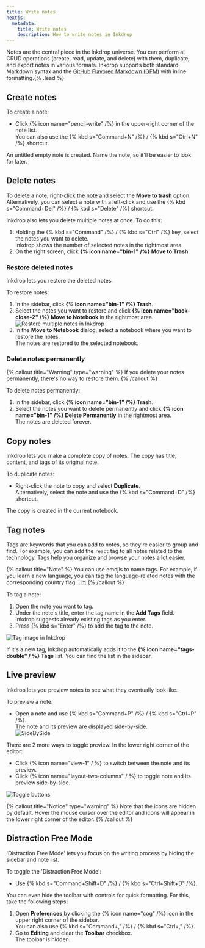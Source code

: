 ```yaml
---
title: Write notes
nextjs:
  metadata:
    title: Write notes
    description: How to write notes in Inkdrop
---
```


Notes are the central piece in the Inkdrop universe. You can perform all CRUD operations (create, read, update, and delete) with them, duplicate, and export notes in various formats.
Inkdrop supports both standard Markdown syntax and the
[GitHub Flavored Markdown (GFM)](/writing/basic-writing-and-formatting-syntax) with inline formatting.{% .lead %}

## Create notes

To create a note:

- Click {% icon name="pencil-write" /%} in the upper-right corner of the note list.  
  You can also use the {% kbd s="Command+N" /%} / {% kbd s="Ctrl+N" /%} shortcut.

An untitled empty note is created. Name the note, so it'll be easier to look for later.

## Delete notes

To delete a note, right-click the note and select the **Move to trash** option. Alternatively, you can select a note with a left-click and use the {% kbd s="Command+Del" /%} / {% kbd s="Delete" /%} shortcut.

Inkdrop also lets you delete multiple notes at once. To do this:

1. Holding the {% kbd s="Command" /%} / {% kbd s="Ctrl" /%} key, select the notes you want to delete.  
   Inkdrop shows the number of selected notes in the rightmost area.
2. On the right screen, click **{% icon name="bin-1" /%} Move to Trash**.

### Restore deleted notes

Inkdrop lets you restore the deleted notes.

To restore notes:

1. In the sidebar, click **{% icon name="bin-1" /%} Trash**.
2. Select the notes you want to restore and click **{% icon name="book-close-2" /%} Move to Notebook** in the rightmost area.  
   ![Restore multiple notes in Inkdrop](/images/writing-note-select-multiple.png)
3. In the **Move to Notebook** dialog, select a notebook where you want to restore the notes.  
   The notes are restored to the selected notebook.

### Delete notes permanently

{% callout title="Warning" type="warning" %}
If you delete your notes permanently, there's no way to restore them.
{% /callout %}

To delete notes permanently:

1. In the sidebar, click **{% icon name="bin-1" /%} Trash**.
2. Select the notes you want to delete permanently and click **{% icon name="bin-1" /%} Delete Permanently** in the rightmost area.  
   The notes are deleted forever.

## Copy notes

Inkdrop lets you make a complete copy of notes. The copy has title, content, and tags of its original note.

To duplicate notes:

- Right-click the note to copy and select **Duplicate**.  
  Alternatively, select the note and use the {% kbd s="Command+D" /%} shortcut.

The copy is created in the current notebook.

## Tag notes

Tags are keywords that you can add to notes, so they're easier to group and find. For example, you can add the `react` tag to all notes related to the technology. Tags help you organize and browse your notes a lot easier.

{% callout title="Note" %}
You can use emojis to name tags. For example, if you learn a new language, you can tag the language-related notes with the corresponding country flag 🇮🇹
{% /callout %}

To tag a note:

1. Open the note you want to tag.
2. Under the note's title, enter the tag name in the **Add Tags** field.  
   Inkdrop suggests already existing tags as you enter.
3. Press {% kbd s="Enter" /%} to add the tag to the note.

![Tag image in Inkdrop](/images/add_tag.png)

If it's a new tag, Inkdrop automatically adds it to the **{% icon name="tags-double" / %} Tags** list. You can find the list in the sidebar.

## Live preview

Inkdrop lets you preview notes to see what they eventually look like.

To preview a note:

- Open a note and use {% kbd s="Command+P" /%} / {% kbd s="Ctrl+P" /%}.  
   The note and its preview are displayed side-by-side.  
  ![SideBySide](/images/writing-note_sidebyside.png)

There are 2 more ways to toggle preview. In the lower right corner of the editor:

- Click {% icon name="view-1" / %} to switch between the note and its preview.
- Click {% icon name="layout-two-columns" / %} to toggle note and its preview side-by-side.

![Toggle buttons](/images/writing-note_toggle_buttons.png)

{% callout title="Notice" type="warning" %}
Note that the icons are hidden by default. Hover the mouse cursor over the editor and icons will appear in the lower right corner of the editor.
{% /callout %}

## Distraction Free Mode

'Distraction Free Mode' lets you focus on the writing process by hiding the sidebar and note list.

To toggle the 'Distraction Free Mode':

- Use {% kbd s="Command+Shift+D" /%} / {% kbd s="Ctrl+Shift+D" /%}.

You can even hide the toolbar with controls for quick formatting. For this, take the following steps:

1. Open **Preferences** by clicking the {% icon name="cog" /%} icon in the upper right corner of the sidebar.  
   You can also use {% kbd s="Command+," /%} / {% kbd s="Ctrl+," /%}.
2. Go to **Editing** and clear the **Toolbar** checkbox.  
   The toolbar is hidden.
